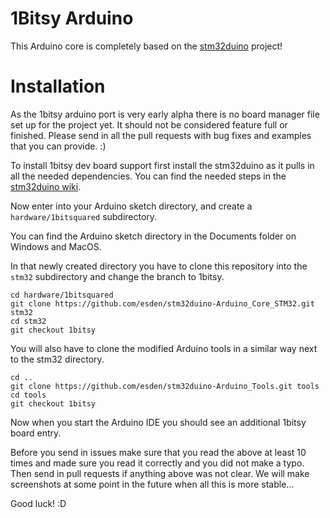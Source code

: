 # 1Bitsy Arduino

This Arduino core is completely based on the [stm32duino](https://github.com/stm32duino) project!

# Installation

As the 1bitsy arduino port is very early alpha there is no board manager file set up for the project yet. It should not be considered feature full or finished. Please send in all the pull requests with bug fixes and examples that you can provide. :)

To install 1bitsy dev board support first install the stm32duino as it pulls in all the needed dependencies. You can find the needed steps in the [stm32duino wiki](https://github.com/stm32duino/wiki/wiki/Boards-Manager).

Now enter into your Arduino sketch directory, and create a `hardware/1bitsquared` subdirectory.

You can find the Arduino sketch directory in the Documents folder on Windows and MacOS.

In that newly created directory you have to clone this repository into the `stm32` subdirectory and change the branch to 1bitsy.

```
cd hardware/1bitsquared
git clone https://github.com/esden/stm32duino-Arduino_Core_STM32.git stm32
cd stm32
git checkout 1bitsy
```

You will also have to clone the modified Arduino tools in a similar way next to the stm32 directory.

```
cd ..
git clone https://github.com/esden/stm32duino-Arduino_Tools.git tools
cd tools
git checkout 1bitsy
```

Now when you start the Arduino IDE you should see an additional 1bitsy board entry.

Before you send in issues make sure that you read the above at least 10 times and made sure you read it correctly and you did not make a typo. Then send in pull requests if anything above was not clear. We will make screenshots at some point in the future when all this is more stable...

Good luck! :D
